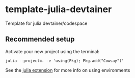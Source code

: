 # template-julia-devtainer
Template for julia devtainer/codespace

## Recommended setup
Activate your new project using the terminal:
```
julia --project=. -e 'using(Pkg); Pkg.add("Cowsay")'
```
See the [julia extension](https://www.julia-vscode.org/docs/dev/userguide/env/) for more info on using environments